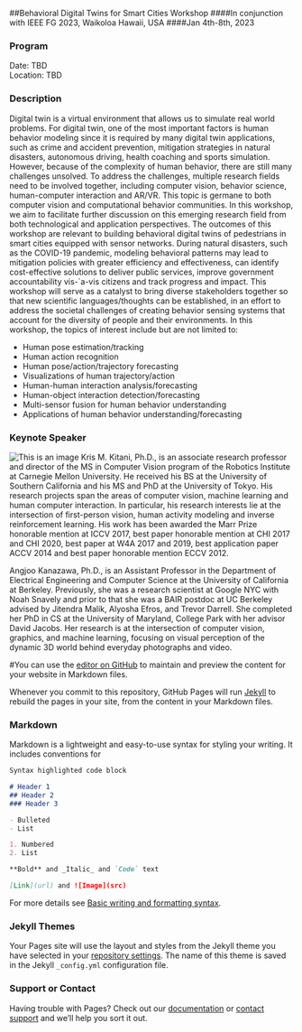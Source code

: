 ##Behavioral Digital Twins for Smart Cities Workshop
####In conjunction with IEEE FG 2023, Waikoloa Hawaii, USA
####Jan 4th-8th, 2023

### Program
Date: TBD  
Location: TBD

### Description
Digital twin is a virtual environment that allows us to simulate real world problems.
For digital twin, one of the most important factors is human behavior
modeling since it is required by many digital twin applications, such as crime
and accident prevention, mitigation strategies in natural disasters, autonomous
driving, health coaching and sports simulation. However, because of the complexity
of human behavior, there are still many challenges unsolved. To address
the challenges, multiple research fields need to be involved together, including
computer vision, behavior science, human-computer interaction and AR/VR.
This topic is germane to both computer vision and computational behavior
communities. In this workshop, we aim to facilitate further discussion on this
emerging research field from both technological and application perspectives.
The outcomes of this workshop are relevant to building behavioral digital
twins of pedestrians in smart cities equipped with sensor networks. During natural
disasters, such as the COVID-19 pandemic, modeling behavioral patterns
may lead to mitigation policies with greater efficiency and effectiveness, can
identify cost-effective solutions to deliver public services, improve government
accountability vis-`a-vis citizens and track progress and impact.
This workshop will serve as a catalyst to bring diverse stakeholders together
so that new scientific languages/thoughts can be established, in an effort to
address the societal challenges of creating behavior sensing systems that account
for the diversity of people and their environments.
In this workshop, the topics of interest include but are not limited to:  
  
- Human pose estimation/tracking  
- Human action recognition  
- Human pose/action/trajectory forecasting  
- Visualizations of human trajectory/action  
- Human-human interaction analysis/forecasting  
- Human-object interaction detection/forecasting  
- Multi-sensor fusion for human behavior understanding  
- Applications of human behavior understanding/forecasting  

### Keynote Speaker
![This is an image](https://myoctocat.com/assets/images/base-octocat.svg)
Kris M. Kitani, Ph.D., is an associate research professor and director of
the MS in Computer Vision program of the Robotics Institute at Carnegie
Mellon University. He received his BS at the University of Southern California
and his MS and PhD at the University of Tokyo. His research
projects span the areas of computer vision, machine learning and human
computer interaction. In particular, his research interests lie at the intersection
of first-person vision, human activity modeling and inverse reinforcement
learning. His work has been awarded the Marr Prize honorable
mention at ICCV 2017, best paper honorable mention at CHI 2017 and
CHI 2020, best paper at W4A 2017 and 2019, best application paper
ACCV 2014 and best paper honorable mention ECCV 2012.

Angjoo Kanazawa, Ph.D., is an Assistant Professor in the Department
of Electrical Engineering and Computer Science at the University of California
at Berkeley. Previously, she was a research scientist at Google
NYC with Noah Snavely and prior to that she was a BAIR postdoc at
UC Berkeley advised by Jitendra Malik, Alyosha Efros, and Trevor Darrell.
She completed her PhD in CS at the University of Maryland, College
Park with her advisor David Jacobs. Her research is at the intersection
of computer vision, graphics, and machine learning, focusing on visual
perception of the dynamic 3D world behind everyday photographs and
video.

#You can use the [editor on GitHub](https://github.com/DigitalTwins2023/DigitalTwins2023.github.io/edit/main/index.md) to maintain and preview the content for your website in Markdown files.

Whenever you commit to this repository, GitHub Pages will run [Jekyll](https://jekyllrb.com/) to rebuild the pages in your site, from the content in your Markdown files.

### Markdown

Markdown is a lightweight and easy-to-use syntax for styling your writing. It includes conventions for

```markdown
Syntax highlighted code block

# Header 1
## Header 2
### Header 3

- Bulleted
- List

1. Numbered
2. List

**Bold** and _Italic_ and `Code` text

[Link](url) and ![Image](src)
```

For more details see [Basic writing and formatting syntax](https://docs.github.com/en/github/writing-on-github/getting-started-with-writing-and-formatting-on-github/basic-writing-and-formatting-syntax).

### Jekyll Themes

Your Pages site will use the layout and styles from the Jekyll theme you have selected in your [repository settings](https://github.com/DigitalTwins2023/DigitalTwins2023.github.io/settings/pages). The name of this theme is saved in the Jekyll `_config.yml` configuration file.

### Support or Contact

Having trouble with Pages? Check out our [documentation](https://docs.github.com/categories/github-pages-basics/) or [contact support](https://support.github.com/contact) and we’ll help you sort it out.
